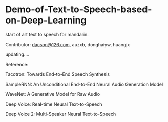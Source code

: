 # Demo-of-Text-to-Speech-based-on-Deep-Learning
start of art text to speech for  mandarin.

Contributor:
dacson@126.com, auzxb, donghaiyw, huangjx

updating....

Reference:

Tacotron: Towards End-to-End Speech Synthesis

SampleRNN: An Unconditional End-to-End Neural Audio Generation Model

WaveNet: A Generative Model for Raw Audio

Deep Voice: Real-time Neural Text-to-Speech

Deep Voice 2: Multi-Speaker Neural Text-to-Speech
